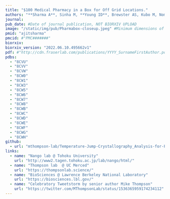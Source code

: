 ```yaml
---
title: "$100 Medical Pharmacy in a Box for Off Grid Locations."
authors: "**Sharma A**, Sinha M, **Young ID**, Brewster AS, Kubo M, Nomura T, Sugahara M."
journal:
pub_date: #Date of journal publication, NOT BIORXIV UPLOAD
image: "/static/img/pub/Pharmabox-closeup.jpeg" #Minimum dimensions of
pmid: "ajitsharma"
pmcid: #"PMC#######"
biorxiv:
biorxiv_version: "2022.06.10.495662v1"
pdf: #"http://cdn.fraserlab.com/publications/YYYY_SurnameFirstAuthor.pdf"
pdbs:
  - "8CVU"
  - "8CVV"
  - "8CVW"
  - "8CW0"
  - "8CW1"
  - "8CW3"
  - "8CW5"
  - "8CW6"
  - "8CW7"
  - "8CW8"
  - "8CWB"
  - "8CWC"
  - "8CWD"
  - "8CWE"
  - "8CWF"
  - "8CWG"
  - "8CWH"
github:
  - url: "mthompson-lab/Temperature-Jump-Crystallography_Analysis-for-Paper"
links:
  - name: "Nango lab @ Tohoku University"
    url: "http://www2.tagen.tohoku.ac.jp/lab/nango/html/"
  - name: "Thompson lab  @ UC Merced"
    url: "https://thompsonlab.science/"
  - name: "BioSciences @ Lawrence Berkeley National Laboratory"
    url: "https://biosciences.lbl.gov/"
  - name: "Celebratory Tweetstorm by senior author Mike Thompson"
    url: "https://twitter.com/MThompsonLab/status/1536365959174234112"
---
```

